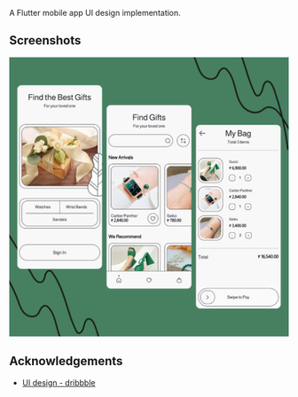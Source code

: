 A Flutter mobile app UI design implementation.

## Screenshots

![App Screenshot](https://github.com/TecHaxter/grift_shop/blob/main/screenshots/grift_shop_ss.png?raw=true)

## Acknowledgements

- [UI design - dribbble](https://dribbble.com/shots/19272506-Shopping-App)
